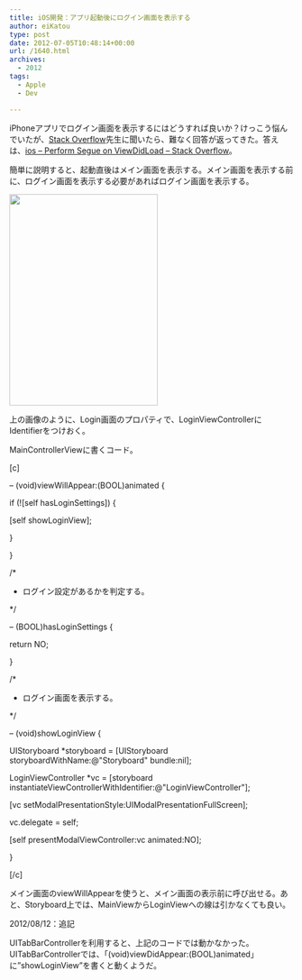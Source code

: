 ```yaml
---
title: iOS開発：アプリ起動後にログイン画面を表示する
author: eiKatou
type: post
date: 2012-07-05T10:48:14+00:00
url: /1640.html
archives:
  - 2012
tags:
  - Apple
  - Dev

---
```

iPhoneアプリでログイン画面を表示するにはどうすれば良いか？けっこう悩んでいたが、[Stack Overflow][1]先生に聞いたら、難なく回答が返ってきた。答えは、[ios &#8211; Perform Segue on ViewDidLoad &#8211; Stack Overflow][2]。 

<!--more-->

簡単に説明すると、起動直後はメイン画面を表示する。メイン画面を表示する前に、ログイン画面を表示する必要があればログイン画面を表示する。
  
[<img src="http://eikatou.net/blog/wp-content/blog/uploads/2012/07/20120705a.png" alt="" title="20120705a" width="263" height="375" class="alignnone size-full wp-image-1641" srcset="/uploads/2012/07/20120705a.png 263w, /blog/uploads/2012/07/20120705a-210x300.png 210w" sizes="(max-width: 263px) 100vw, 263px" />][3]
  
上の画像のように、Login画面のプロパティで、LoginViewControllerにIdentifierをつけおく。

MainControllerViewに書くコード。
  
[c]
  
&#8211; (void)viewWillAppear:(BOOL)animated {
      
if (![self hasLoginSettings]) {
          
[self showLoginView];
      
}

}

/*
   
* ログイン設定があるかを判定する。
   
*/
  
&#8211; (BOOL)hasLoginSettings {
      
return NO;
  
}

/*
   
* ログイン画面を表示する。
   
*/
  
&#8211; (void)showLoginView {
      
UIStoryboard *storyboard = [UIStoryboard storyboardWithName:@"Storyboard" bundle:nil];
      
LoginViewController *vc = [storyboard instantiateViewControllerWithIdentifier:@"LoginViewController"];
      
[vc setModalPresentationStyle:UIModalPresentationFullScreen];
      
vc.delegate = self;

[self presentModalViewController:vc animated:NO];
  
}

[/c]
  
メイン画面のviewWillAppearを使うと、メイン画面の表示前に呼び出せる。あと、Storyboard上では、MainViewからLoginViewへの線は引かなくても良い。

2012/08/12：追記
  
UITabBarControllerを利用すると、上記のコードでは動かなかった。UITabBarControllerでは、「(void)viewDidAppear:(BOOL)animated」に”showLoginView”を書くと動くようだ。

 [1]: http://stackoverflow.com/
 [2]: http://stackoverflow.com/questions/8221787/perform-segue-on-viewdidload
 [3]: http://eikatou.net/blog/wp-content/blog/uploads/2012/07/20120705a.png
